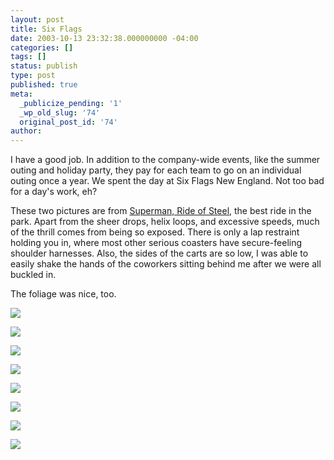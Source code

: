 ```yaml
---
layout: post
title: Six Flags
date: 2003-10-13 23:32:38.000000000 -04:00
categories: []
tags: []
status: publish
type: post
published: true
meta:
  _publicize_pending: '1'
  _wp_old_slug: '74'
  original_post_id: '74'
author: 
---
```

I have a good job.  In addition to the company-wide events, like the summer outing and holiday party, they pay for each team to go on an individual outing once a year.  We spent the day at Six Flags New England.  Not too bad for a day's work, eh?

These two pictures are from <a href="http://www.sixflags.com/parks/newengland/rides/superman.asp">Superman, Ride of Steel</a>, the best ride in the park.  Apart from the sheer drops, helix loops, and excessive speeds, much of the thrill comes from being so exposed.  There is only a lap restraint holding you in, where most other serious coasters have secure-feeling shoulder harnesses.  Also, the sides of the carts are so low, I was able to easily shake the hands of the coworkers sitting behind me after we were all buckled in.

The foliage was nice, too.

<a href="/weblog/images/DCP_3483.JPG"><img src="/weblog/thumbnails/DCP_3483.JPG" /></a>

<a href="/weblog/images/DCP_3484.JPG"><img src="/weblog/thumbnails/DCP_3484.JPG" /></a>
<!--more-->
<a href="/weblog/images/DCP_3477.JPG"><img src="/weblog/thumbnails/DCP_3477.JPG" /></a>

<a href="/weblog/images/DCP_3478.JPG"><img src="/weblog/thumbnails/DCP_3478.JPG" /></a>

<a href="/weblog/images/DCP_3480.JPG"><img src="/weblog/thumbnails/DCP_3480.JPG" /></a>

<a href="/weblog/images/DCP_3485.JPG"><img src="/weblog/thumbnails/DCP_3485.JPG" /></a>

<a href="/weblog/images/DCP_3487.JPG"><img src="/weblog/thumbnails/DCP_3487.JPG" /></a>

<a href="/weblog/images/DCP_3488.JPG"><img src="/weblog/thumbnails/DCP_3488.JPG" /></a>
